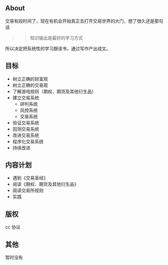 ## About
交易有段时间了，现在有机会开始真正去打开交易世界的大门，想了很久还是那句话
>> 知识输出是最好的学习方式

所以决定把系统性的学习跟读书，通过写作产出成文。


## 目标
- 树立正确的财富观
- 树立正确的交易观
- 了解游戏规则（期权、期货及其他衍生品）
- 建立交易系统
  - 研判系统
  - 风控系统
  - 交易系统
- 验证交易系统
- 回测交易系统
- 改进交易系统
- 程序化交易系统
- 持续改进

## 内容计划
* 遇到《交易圣经》
* 阅读《期权、期货及其他衍生品》
* 阅读交易所规则
* 实践

## 版权

cc 协议

## 其他
暂时没有
